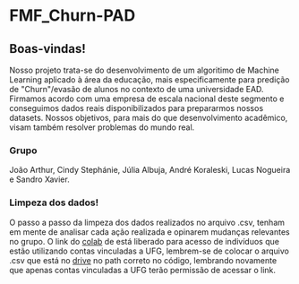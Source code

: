 # FMF_Churn-PAD

## Boas-vindas!
Nosso projeto trata-se do desenvolvimento de um algoritimo de Machine Learning aplicado à área da educação, mais especificamente para predição de "Churn"/evasão de alunos no contexto de uma universidade EAD. 
Firmamos acordo com uma empresa de escala nacional deste segmento e conseguimos dados reais disponibilizados para prepararmos nossos datasets. Nossos objetivos, para mais do que desenvolvimento acadêmico, visam também resolver problemas do mundo real.

### Grupo
João Arthur, Cindy Stephánie, Júlia Albuja, André Koraleski, Lucas Nogueira e Sandro Xavier.


### Limpeza dos dados!

O passo a passo da limpeza dos dados realizados no arquivo .csv, tenham em mente de analisar cada ação realizada e opinarem mudanças relevantes no grupo. O link do [colab](https://colab.research.google.com/drive/1eoWDy48g5JCYWvaJrJmGMkxPT6pWQXM7?usp=sharing) de está liberado para acesso de indivíduos que estão utilizando contas vinculadas a UFG, lembrem-se de colocar o arquivo .csv que está no [drive](https://drive.google.com/drive/folders/1FF0_1UshRHLlhI4jqak5QbUXrcOvF7bR?usp=sharing) no path correto no código, lembrando novamente que apenas contas vinculadas a UFG terão permissão de acessar o link.

